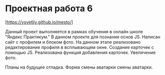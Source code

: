# **Проектная работа 6**
[https://vsvetliy.github.io/mesto/]

Данный проект выполняется в рамках обучения в онлайн школе "Яндекс Практикум." В данном проекте для познания основ JS. Написан сайт с профилем и блоком фото. На данном этапе реализовано редактирование профиля в всплывающем окне. Создание карточек с  помощью JS. Реализована функция добавления карточек. Увеличение фото.


Планы на будущее отладка. Форма смены аватарки смены аватарки. 


